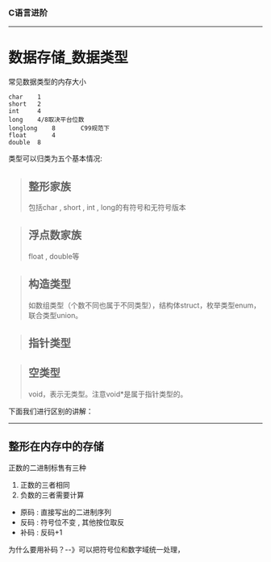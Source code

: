 ### C语言进阶
---
# 数据存储_数据类型

常见数据类型的内存大小
```
char	1
short	2
int		4
long	4/8取决平台位数
longlong	8		C99规范下
float		4
double	8
```
类型可以归类为五个基本情况:
> ## 整形家族
>  包括char , short , int ,  long的有符号和无符号版本

>## 浮点数家族
>float , double等

>## 构造类型
>如数组类型（个数不同也属于不同类型），结构体struct，枚举类型enum，联合类型union。

>## 指针类型


>## 空类型
>void，表示无类型。注意void*是属于指针类型的。

下面我们进行区别的讲解：

----

## 整形在内存中的存储

正数的二进制标售有三种
1. 正数的三者相同
2. 负数的三者需要计算

- 原码 : 直接写出的二进制序列
- 反码 : 符号位不变 , 其他按位取反
- 补码 : 反码+1

为什么要用补码？--》可以把符号位和数字域统一处理，
<!--stackedit_data:
eyJoaXN0b3J5IjpbLTE0MjU5NzQ4MiwtNDA5Nzk4NTQsLTY5Nz
c3MzgzMCwtMjEyMTM2Njg4NF19
-->